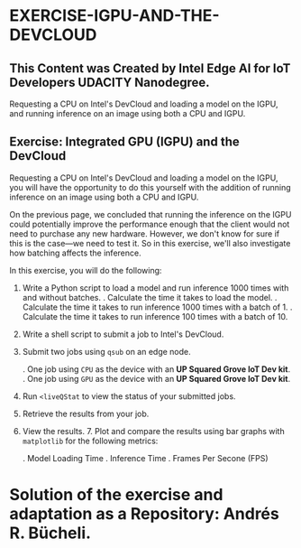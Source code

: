 # EXERCISE-IGPU-AND-THE-DEVCLOUD

## This Content was Created by Intel Edge AI for IoT Developers UDACITY Nanodegree.

Requesting a CPU on Intel's DevCloud and loading a model on the IGPU, and running inference on an image using both a CPU and IGPU.

## Exercise: Integrated GPU (IGPU) and the DevCloud

Requesting a CPU on Intel's DevCloud and loading a model on the IGPU, you will have the opportunity to do this yourself with the addition of running inference on an image using
both a CPU and IGPU.

On the previous page, we concluded that running the inference on the IGPU could potentially improve the performance enough that the client would not need to purchase any new 
hardware. However, we don't know for sure if this is the case—we need to test it. So in this exercise, we'll also investigate how batching affects the inference.

In this exercise, you will do the following:

1. Write a Python script to load a model and run inference 1000 times with and without batches.
    . Calculate the time it takes to load the model.
    . Calculate the time it takes to run inference 1000 times with a batch of 1.
    . Calculate the time it takes to run inference 100 times with a batch of 10.
2. Write a shell script to submit a job to Intel's DevCloud.
3. Submit two jobs using <code>qsub</code> on an edge node.

    . One job using <code>CPU</code> as the device with an <strong>UP Squared Grove IoT Dev kit</strong>.
    . One job using <code>GPU</code> as the device with an <strong>UP Squared Grove IoT Dev kit</strong>.
4. Run <code><liveQStat</code> to view the status of your submitted jobs.
5. Retrieve the results from your job.
6. View the results.
    7. Plot and compare the results using bar graphs with <code>matplotlib</code> for the following metrics:
    
    . Model Loading Time
    . Inference Time
    . Frames Per Secone (FPS)

# Solution of the exercise and adaptation as a Repository: Andrés R. Bücheli.

